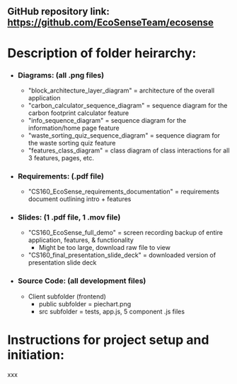 ## GitHub repository link: https://github.com/EcoSenseTeam/ecosense 

# Description of folder heirarchy:
- ### Diagrams: (all .png files)
  - "block_architecture_layer_diagram" = architecture of the overall application
  - "carbon_calculator_sequence_diagram" = sequence diagram for the carbon footprint calculator feature
  - "info_sequence_diagram" = sequence diagram for the information/home page feature
  - "waste_sorting_quiz_sequence_diagram" = sequence diagram for the waste sorting quiz feature
  - "features_class_diagram" = class diagram of class interactions for all 3 features, pages, etc.

- ### Requirements: (.pdf file)
  - "CS160_EcoSense_requirements_documentation" = requirements document outlining intro + features

- ### Slides: (1 .pdf file, 1 .mov file)
  - "CS160_EcoSense_full_demo" = screen recording backup of entire application, features, & functionality
    - Might be too large, download raw file to view
  - "CS160_final_presentation_slide_deck" = downloaded version of presentation slide deck

- ### Source Code: (all development files)
  - Client subfolder (frontend)
    - public subfolder = piechart.png
    - src subfolder = tests, app.js, 5 component .js files
   


# Instructions for project setup and initiation:
xxx

